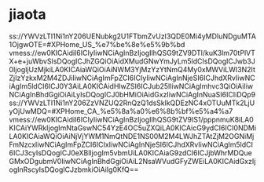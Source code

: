 # jiaota
ss://YWVzLTI1Ni1nY206UENubkg2U1FTbmZvUzI3QDE0Mi4yMDIuNDguMTA1OjgwOTE=#XPHome_US_%e7%be%8e%e5%9b%bd
vmess://ew0KICAidiI6ICIyIiwNCiAgInBzIjogIlhQSG9tZV9DTl/kuK3lm70tPlVTX+e+juWbvSIsDQogICJhZGQiOiAidXMudGNwYmJyLm5ldCIsDQogICJwb3J0IjogIjUzMjkiLA0KICAiaWQiOiAiNWM3YjMzYzYtNmQ4My0xMWViLWI3N2ItZjIzYzkxM2M4ZDJiIiwNCiAgImFpZCI6ICIyIiwNCiAgInNjeSI6ICJhdXRvIiwNCiAgIm5ldCI6ICJ0Y3AiLA0KICAidHlwZSI6ICJub25lIiwNCiAgImhvc3QiOiAiIiwNCiAgInBhdGgiOiAiLyIsDQogICJ0bHMiOiAidGxzIiwNCiAgInNuaSI6ICIiDQp9
ss://YWVzLTI1Ni1nY206ZzVNZUQ2RnQzQ1dsSklkQDEzNC4xOTUuMTk2LjUyOjUwMDQ=#XPHome_CA_%e5%8a%a0%e6%8b%bf%e5%a4%a7
vmess://ew0KICAidiI6ICIyIiwNCiAgInBzIjogIlhQSG9tZV9IS1/pppnmuK8iLA0KICAiYWRkIjogImNtaGswNC54YzE4OC5uZXQiLA0KICAicG9ydCI6ICI0NDMiLA0KICAiaWQiOiAiNjVjYWM1NmQtNDE1NS00M2M4LWJhZTAtZjM2OGNiMjFmNzcxIiwNCiAgImFpZCI6ICIxIiwNCiAgInNjeSI6ICJhdXRvIiwNCiAgIm5ldCI6ICJ3cyIsDQogICJ0eXBlIjogIm5vbmUiLA0KICAiaG9zdCI6ICJjbWhrMDQueGMxODgubmV0IiwNCiAgInBhdGgiOiAiL2NsaWVudGFyZWEiLA0KICAidGxzIjogInRscyIsDQogICJzbmkiOiAiIg0KfQ==
